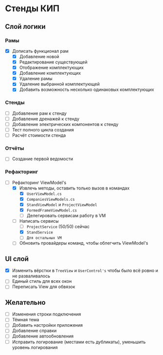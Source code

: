 # Стенды КИП

## Слой логики
### Рамы
- [x] Дописать функционал рам 
  - [x] Добавление новой
  - [x] Редактирование существующей
  - [x] Отображение комплектующих
  - [x] Добавление комплектующих
  - [x] Удаление рамы
  - [x] Удаление выбранной комплектующей
  - [x] Добавить возможность несколько одинаковых комплектующих

### Стенды 
- [ ] Добавление рам к стенду
- [ ] Добавление дренажей к стенду
- [ ] Добавление электрических компонентов к стенду
- [ ] Тест полного цикла создания
- [ ] Расчёт стоимости стенда

### Отчёты
- [ ] Создание первой ведомости

### Рефакторинг
- [ ] Рефакторинг ViewModel's
  - [x] Извлечь методы, оставить только вызов в командах
	 - [x] `UserViewModel.cs`
	 - [x] `CompaniesViewModels.cs`
	 - [x] `StandViewModel` и `ProjectViewModel`
	 - [x] `FormedFrameViewModel.cs`
     - [ ] Делегировать сервисам работу в VM
   -[ ] Написать сервисы
     - [ ] `ProjectService` (50/50) сейчас
     - [x] `StandService`
     - [ ] `Для остальных VM` 
  - [ ] Обновить провайдеры команд, чтобы облегчить ViewModel's

## UI слой
- [x] Изменить вёрстки в `TreeView` и `UserControl's` чтобы было всё ровно и не разваливалось
- [ ] Единый стиль для всех окон
- [ ] Переписать View для обвязок
## Желательно
- [ ] Изменения строки подключения
- [ ] Тёмная тема
- [ ] Добавить настройки приложения
- [ ] Добавление справки
- [ ] Добавление автообновления
- [ ] Исправить логирование (местами есть дубликаты), уменьшить уровень логирования